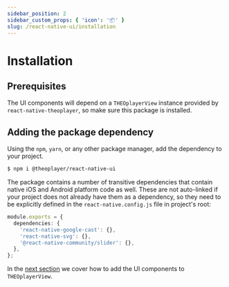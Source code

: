 ```yaml
---
sidebar_position: 2
sidebar_custom_props: { 'icon': '📦' }
slug: /react-native-ui/installation
---
```


# Installation

## Prerequisites

The UI components will depend on a `THEOplayerView` instance provided by `react-native-theoplayer`, so make
sure this package is installed.

## Adding the package dependency

Using the `npm`, `yarn`, or any other package manager, add the dependency to your project.

```bash
$ npm i @theoplayer/react-native-ui
```

The package contains a number of transitive dependencies that contain native iOS and Android platform code
as well. These are not auto-linked if your project does not already have them as a dependency,
so they need to be explicitly defined in the `react-native.config.js` file in project's root:

```typescript
module.exports = {
  dependencies: {
    'react-native-google-cast': {},
    'react-native-svg': {},
    '@react-native-community/slider': {},
  },
};
```

In the [next section](./ui.md) we cover how to add the UI components to `THEOplayerView`.
